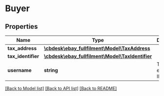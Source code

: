 # Buyer

## Properties
Name | Type | Description | Notes
------------ | ------------- | ------------- | -------------
**tax_address** | [**\cbdesk\ebay_fullfilment\Model\TaxAddress**](TaxAddress.md) |  | [optional] 
**tax_identifier** | [**\cbdesk\ebay_fullfilment\Model\TaxIdentifier**](TaxIdentifier.md) |  | [optional] 
**username** | **string** | The buyer&#x27;s eBay user ID. | [optional] 

[[Back to Model list]](../../README.md#documentation-for-models) [[Back to API list]](../../README.md#documentation-for-api-endpoints) [[Back to README]](../../README.md)

